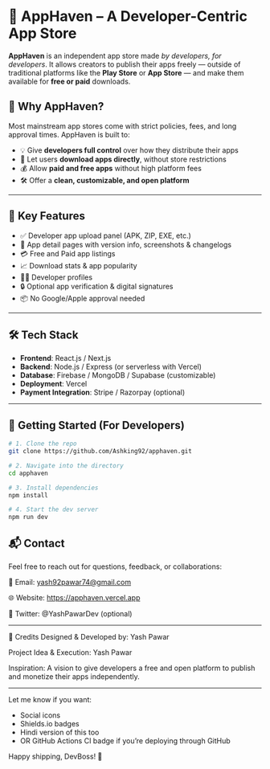 # 🚀 AppHaven – A Developer-Centric App Store

**AppHaven** is an independent app store made *by developers, for developers*. It allows creators to publish their apps freely — outside of traditional platforms like the **Play Store** or **App Store** — and make them available for **free or paid** downloads.

## 🧩 Why AppHaven?

Most mainstream app stores come with strict policies, fees, and long approval times. AppHaven is built to:

- 💡 Give **developers full control** over how they distribute their apps
- 🎯 Let users **download apps directly**, without store restrictions
- 💰 Allow **paid and free apps** without high platform fees
- 🛠️ Offer a **clean, customizable, and open platform**

---

## 🌟 Key Features

- ✅ Developer app upload panel (APK, ZIP, EXE, etc.)
- 🧾 App detail pages with version info, screenshots & changelogs
- 💳 Free and Paid app listings
- 📈 Download stats & app popularity
- 🧑‍💻 Developer profiles
- 🔒 Optional app verification & digital signatures
- 📦 No Google/Apple approval needed

---

## 🛠️ Tech Stack

- **Frontend**: React.js / Next.js  
- **Backend**: Node.js / Express (or serverless with Vercel)  
- **Database**: Firebase / MongoDB / Supabase (customizable)  
- **Deployment**: Vercel  
- **Payment Integration**: Stripe / Razorpay (optional)  

---

## 🚀 Getting Started (For Developers)

```bash
# 1. Clone the repo
git clone https://github.com/Ashking92/apphaven.git

# 2. Navigate into the directory
cd apphaven

# 3. Install dependencies
npm install

# 4. Start the dev server
npm run dev


```

## 📬 Contact
Feel free to reach out for questions, feedback, or collaborations:

📧 Email: yash92pawar74@gmail.com

🌐 Website: https://apphaven.vercel.app

💬 Twitter: @YashPawarDev (optional)

---
🙌 Credits
Designed & Developed by: Yash Pawar

Project Idea & Execution: Yash Pawar

Inspiration: A vision to give developers a free and open platform to publish and monetize their apps independently.


---

Let me know if you want:
- Social icons
- Shields.io badges
- Hindi version of this too
- OR GitHub Actions CI badge if you’re deploying through GitHub

Happy shipping, DevBoss! 🚀

